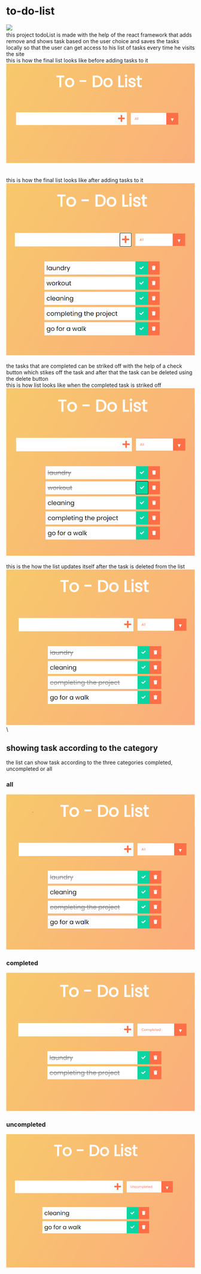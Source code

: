 # to-do-list
![](https://github.com/piyushjasaiwal/to-do-list/blob/master/todolist/public/favicon.ico)    
this project todoList is made with the help of the react framework that adds remove and shows task based on the user choice and saves the tasks locally so that the user can get access to his list of tasks every time he visits the site\
this is how the final list looks like before adding tasks to it\
![](https://github.com/piyushjasaiwal/to-do-list/blob/master/todolist/screenshots/landing_screen.PNG)\
\
\
this is how the final list looks like after adding tasks to it
\
![](https://github.com/piyushjasaiwal/to-do-list/blob/master/todolist/screenshots/final_list.PNG)
\
\
the tasks that are completed can be striked off with the help of a check button which stikes off the task and after that the task can be deleted using the delete button
\
this is how list looks like when the completed task is striked off
\
![](https://github.com/piyushjasaiwal/to-do-list/blob/master/todolist/screenshots/completed_task.PNG)
\
\
this is the how the list updates itself after the task is deleted from the list
\
![](https://github.com/piyushjasaiwal/to-do-list/blob/master/todolist/screenshots/deleting_the_task.PNG)
\
## showing task according to the category
the list can show task according to the three categories completed, uncompleted or all
### all
![](https://github.com/piyushjasaiwal/to-do-list/blob/master/todolist/screenshots/all_mode.PNG)
### completed 
![](https://github.com/piyushjasaiwal/to-do-list/blob/master/todolist/screenshots/completed_mode.PNG)
### uncompleted
![](https://github.com/piyushjasaiwal/to-do-list/blob/master/todolist/screenshots/uncompleted_mode.PNG)
